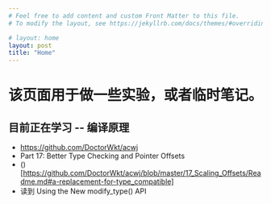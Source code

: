 ```yaml
---
# Feel free to add content and custom Front Matter to this file.
# To modify the layout, see https://jekyllrb.com/docs/themes/#overriding-theme-defaults

# layout: home
layout: post
title: "Home"
---
```


# 该页面用于做一些实验，或者临时笔记。

## 目前正在学习 -- 编译原理
* https://github.com/DoctorWkt/acwj
* Part 17: Better Type Checking and Pointer Offsets
* ()[https://github.com/DoctorWkt/acwj/blob/master/17_Scaling_Offsets/Readme.md#a-replacement-for-type_compatible]
* 读到 Using the New modify_type() API
